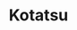 ---
title: Kotatsu
layout: home

main:
  title: Manga in your pocket
  tagline: A simple and convenient open source manga reader from and for the community, where you can find and read your favorite manga easier than ever.
  image: 
    alt: Kotatsu Logo
    light: /phone_light.png
    dark: /phone_dark.png
  actions:
    - theme: brand
      text: Download
      link: /download/
    - theme: alt
      text: Manuals
      link: /manuals/guides/getting-started/
  features:
    - image: 
        alt: Feature Sources
        light: /img/feature_sources-light.webp
        dark: /img/feature_sources-dark.webp
      title: Huge count of sources
      details: Supports over a 500+ sources
    - image: 
        alt: Feature Reader
        light: /img/feature_reader-light.webp
        dark: /img/feature_reader-dark.webp
      title: Customizable reader
      details: Make reading even more convenient with different reader settings
    - image: 
        alt: Feature Tracking
        light: /img/feature_tracking-light.webp
        dark: /img/feature_tracking-dark.webp
      title: Supports tracking
      details: Supports MyAnimeList, Anilist and Shikimori
    - image: 
        alt: Feature Search
        light: /img/feature_search-light.webp
        dark: /img/feature_search-dark.webp
      title: Smart search
      details: Search for interested titles quickly and easily
    - image: 
        alt: Feature Downloads
        light: /img/feature_downloads-light.webp
        dark: /img/feature_downloads-dark.webp
      title: Powerful downloader
      details: Can download titles slowly to avoid problems with sources
    - image: 
        alt: Feature Sync
        light: /img/feature_sync-light.webp
        dark: /img/feature_sync-dark.webp
      title: Synchronization
      details: Easily sync series between your devices.
---